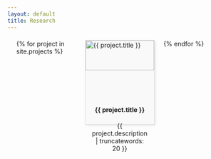 ```yaml
---
layout: default
title: Research
---
```


<style>
  .card-container {
    display: grid;
    grid-template-columns: repeat(3, 1fr); /* Creates a three-column grid */
    gap: 20px; /* Adds space between the cards */
    margin: 20px;
  }
  .card {
    background: #f9f9f9;
    border: 1px solid #ddd;
    box-shadow: 2px 2px 5px rgba(0,0,0,0.1);
    transition: box-shadow 0.3s ease-in-out;
  }
  .card:hover {
    box-shadow: 5px 5px 15px rgba(0,0,0,0.2);
  }
  .card img {
    width: 100%; /* Makes the image cover the width of the card */
    height: 60%; /* Adjusts the height to maintain aspect ratio */
  }
  .container {
    padding: 15px;
    text-align: center;
  }
</style>

<div class="card-container">
  {% for project in site.projects %}
    <div class="card" onclick="location.href='{{ project.url }}';" style="cursor: pointer;">
      <img src="{{ project.image }}" alt="{{ project.title }}">
      <div class="container">
        <h4><b>{{ project.title }}</b></h4>
        <p>{{ project.description | truncatewords: 20 }}</p>
      </div>
    </div>
  {% endfor %}
</div>

